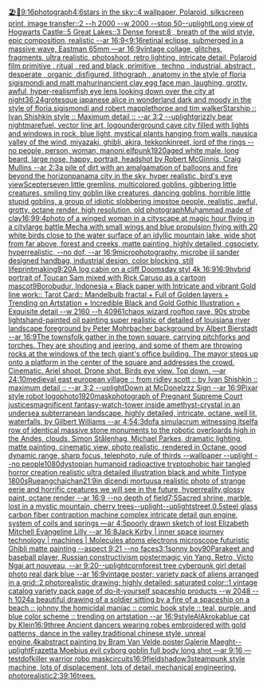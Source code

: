 [🏖🦑](https://www.ebank.nz/aiartgenerator?category=%F0%9F%8F%96%F0%9F%A6%91)[9:16](https://www.ebank.nz/aiartgenerator?category=9%3A16)[photograph](https://www.ebank.nz/aiartgenerator?category=photograph)[4:6](https://www.ebank.nz/aiartgenerator?category=4%3A6)[stars in the sky::4 wallpaper, Polaroid, silkscreen print, image transfer::2 --h 2000 --w 2000 --stop 50](https://www.ebank.nz/aiartgenerator?category=stars%20in%20the%20sky%3A%3A4%20wallpaper%2C%20Polaroid%2C%20silkscreen%20print%2C%20image%20transfer%3A%3A2%20--h%202000%20--w%202000%20--stop%2050)[--uplight](https://www.ebank.nz/aiartgenerator?category=--uplight)[Long view of Hogwarts Castle::5 Great Lakes::3 Dense forest:8 , breath of the wild style, epic composition, realistic --ar 16:9](https://www.ebank.nz/aiartgenerator?category=Long%20view%20of%20Hogwarts%20Castle%3A%3A5%20Great%20Lakes%3A%3A3%20Dense%20forest%3A8%20%2C%20breath%20of%20the%20wild%20style%2C%20epic%20composition%2C%20realistic%20--ar%2016%3A9)[<9:16](https://www.ebank.nz/aiartgenerator?category=%3C9%3A16)[retinal eclipse, submerged in a massive wave, Eastman 65mm —ar 16:9](https://www.ebank.nz/aiartgenerator?category=retinal%20eclipse%2C%20submerged%20in%20a%20massive%20wave%2C%20Eastman%2065mm%20%E2%80%94ar%2016%3A9)[vintage collage, glitches, fragments, ultra realistic, photoshoot, retro lighting, intricate detail, Polaroid film primitive , ritual , red and black ,primitive , techno , industrial, abstract , desperate , organic ,disfigured, lithograph , anatomy in the style of floria sigismondi and matt mahurin](https://www.ebank.nz/aiartgenerator?category=vintage%20collage%2C%20glitches%2C%20fragments%2C%20ultra%20realistic%2C%20photoshoot%2C%20retro%20lighting%2C%20intricate%20detail%2C%20Polaroid%20film%20primitive%20%2C%20ritual%20%2C%20red%20and%20black%20%2Cprimitive%20%2C%20techno%20%2C%20industrial%2C%20abstract%20%2C%20desperate%20%2C%20organic%20%2Cdisfigured%2C%20lithograph%20%2C%20anatomy%20in%20the%20style%20of%20floria%20sigismondi%20and%20matt%20mahurin)[ancient clay egg face man, laughing, grotty, awful, hyper-realism](https://www.ebank.nz/aiartgenerator?category=ancient%20clay%20egg%20face%20man%2C%20laughing%2C%20grotty%2C%20awful%2C%20hyper-realism)[fish eye lens looking down over the city at night](https://www.ebank.nz/aiartgenerator?category=fish%20eye%20lens%20looking%20down%20over%20the%20city%20at%20night)[36:24](https://www.ebank.nz/aiartgenerator?category=36%3A24)[grotesque japanese alice in wonderland dark and moody in the style of floria sigismondi and robert mapplethorpe and tim walker](https://www.ebank.nz/aiartgenerator?category=grotesque%20japanese%20alice%20in%20wonderland%20dark%20and%20moody%20in%20the%20style%20of%20floria%20sigismondi%20and%20robert%20mapplethorpe%20and%20tim%20walker)[Starship :: Ivan Shishkin style :: Maximum detail :: --ar 3:2 --uplight](https://www.ebank.nz/aiartgenerator?category=Starship%20%3A%3A%20Ivan%20Shishkin%20style%20%3A%3A%20Maximum%20detail%20%3A%3A%20--ar%203%3A2%20--uplight)[grizzly bear nightmarefuel, vector line art, logo](https://www.ebank.nz/aiartgenerator?category=grizzly%20bear%20nightmarefuel%2C%20vector%20line%20art%2C%20logo)[underground cave city filled with lights and windows in rock, blue light, mystical plants hanging from walls, nausica valley of the wind, miyazaki, ghibli, akira, tekkonkinreet, lord of the rings --no people, person, woman, man](https://www.ebank.nz/aiartgenerator?category=underground%20cave%20city%20filled%20with%20lights%20and%20windows%20in%20rock%2C%20blue%20light%2C%20mystical%20plants%20hanging%20from%20walls%2C%20nausica%20valley%20of%20the%20wind%2C%20miyazaki%2C%20ghibli%2C%20akira%2C%20tekkonkinreet%2C%20lord%20of%20the%20rings%20--no%20people%2C%20person%2C%20woman%2C%20man)[oni,elfpunk](https://www.ebank.nz/aiartgenerator?category=oni%2Celfpunk)[1920](https://www.ebank.nz/aiartgenerator?category=1920)[aged white male, long beard, large nose, happy, portrait, headshot by Robert McGinnis, Craig Mullins --ar 2:3](https://www.ebank.nz/aiartgenerator?category=aged%20white%20male%2C%20long%20beard%2C%20large%20nose%2C%20happy%2C%20portrait%2C%20headshot%20by%20Robert%20McGinnis%2C%20Craig%20Mullins%20--ar%202%3A3)[a pile of dirt with an amalgamation of balloons and fire beyond the horizon](https://www.ebank.nz/aiartgenerator?category=a%20pile%20of%20dirt%20with%20an%20amalgamation%20of%20balloons%20and%20fire%20beyond%20the%20horizon)[panama city in the sky, hyper realistic, bird's eye view](https://www.ebank.nz/aiartgenerator?category=panama%20city%20in%20the%20sky%2C%20hyper%20realistic%2C%20bird%27s%20eye%20view)[Scepter](https://www.ebank.nz/aiartgenerator?category=Scepter)[seven little gremlins, multicolored goblins, gibbering little creatures, smiling tiny goblin like creatures, dancing goblins, horrible little stupid goblins, a group of idiotic slobbering imps](https://www.ebank.nz/aiartgenerator?category=seven%20little%20gremlins%2C%20multicolored%20goblins%2C%20gibbering%20little%20creatures%2C%20smiling%20tiny%20goblin%20like%20creatures%2C%20dancing%20goblins%2C%20horrible%20little%20stupid%20goblins%2C%20a%20group%20of%20idiotic%20slobbering%20imps)[toe people, realistic, awful, grotty, octane render, high resolution, old photograph](https://www.ebank.nz/aiartgenerator?category=toe%20people%2C%20realistic%2C%20awful%2C%20grotty%2C%20octane%20render%2C%20high%20resolution%2C%20old%20photograph)[Muḥammad,made of clay](https://www.ebank.nz/aiartgenerator?category=Mu%E1%B8%A5ammad%2Cmade%20of%20clay)[](https://www.ebank.nz/aiartgenerator?category=)[16:9](https://www.ebank.nz/aiartgenerator?category=16%3A9)[9:4](https://www.ebank.nz/aiartgenerator?category=9%3A4)[photo of a winged woman in a cityscape at magic hour flying in a city](https://www.ebank.nz/aiartgenerator?category=photo%20of%20a%20winged%20woman%20in%20a%20cityscape%20at%20magic%20hour%20flying%20in%20a%20city)[large battle Mecha with small wings and blue propulsion flying with 20 white birds close to the water surface of an idyllic mountain lake, wide shot from far above, forest and creeks, matte painting, highly detailed, cgsociety, hyperrealistic, --no dof, --ar 16:9](https://www.ebank.nz/aiartgenerator?category=large%20battle%20Mecha%20with%20small%20wings%20and%20blue%20propulsion%20flying%20with%2020%20white%20birds%20close%20to%20the%20water%20surface%20of%20an%20idyllic%20mountain%20lake%2C%20wide%20shot%20from%20far%20above%2C%20forest%20and%20creeks%2C%20matte%20painting%2C%20highly%20detailed%2C%20cgsociety%2C%20hyperrealistic%2C%20--no%20dof%2C%20--ar%2016%3A9)[microphotography, microbe jil sander designed handbag, industrial design, color blocking, still life](https://www.ebank.nz/aiartgenerator?category=microphotography%2C%20microbe%20jil%20sander%20designed%20handbag%2C%20industrial%20design%2C%20color%20blocking%2C%20still%20life)[printmaking](https://www.ebank.nz/aiartgenerator?category=printmaking)[9:20](https://www.ebank.nz/aiartgenerator?category=9%3A20)[A log cabin on a cliff Doomsday styl 4k 16:9](https://www.ebank.nz/aiartgenerator?category=A%20log%20cabin%20on%20a%20cliff%20Doomsday%20styl%204k%2016%3A9)[16:9](https://www.ebank.nz/aiartgenerator?category=16%3A9)[hybrid portrait of Toucan Sam mixed with Rick Caruso as a cartoon mascot](https://www.ebank.nz/aiartgenerator?category=hybrid%20portrait%20of%20Toucan%20Sam%20mixed%20with%20Rick%20Caruso%20as%20a%20cartoon%20mascot)[9](https://www.ebank.nz/aiartgenerator?category=9)[Borobudur, Indonesia + Black paper with Intricate and vibrant Gold line work:: Tarot Card:: Mandelbulb fractal + Full of Golden layers + Trending on Artstation + Incredible Black and Gold Gothic Illustration + Exquisite detail --w 2160  --h 4096](https://www.ebank.nz/aiartgenerator?category=Borobudur%2C%20Indonesia%20%2B%20Black%20paper%20with%20Intricate%20and%20vibrant%20Gold%20line%20work%3A%3A%20Tarot%20Card%3A%3A%20Mandelbulb%20fractal%20%2B%20Full%20of%20Golden%20layers%20%2B%20Trending%20on%20Artstation%20%2B%20Incredible%20Black%20and%20Gold%20Gothic%20Illustration%20%2B%20Exquisite%20detail%20--w%202160%20%20--h%204096)[1](https://www.ebank.nz/aiartgenerator?category=1)[chaos wizard rooftop rave, 90s strobe lights](https://www.ebank.nz/aiartgenerator?category=chaos%20wizard%20rooftop%20rave%2C%2090s%20strobe%20lights)[hand-painted oil painting super realistic of detailed of louisiana river landscape foreground by Peter Mohrbacher  background by Albert Bierstadt --ar 16:9](https://www.ebank.nz/aiartgenerator?category=hand-painted%20oil%20painting%20super%20realistic%20of%20detailed%20of%20louisiana%20river%20landscape%20foreground%20by%20Peter%20Mohrbacher%20%20background%20by%20Albert%20Bierstadt%20--ar%2016%3A9)[The townsfolk gather in the town square, carrying pitchforks and torches. They are shouting and jeering, and some of them are throwing rocks at the windows of the tech giant's office building. The mayor steps up onto a platform in the center of the square and addresses the crowd. Cinematic. Ariel shoot. Drone shot. Birds eye view. Top down. —ar 24:10](https://www.ebank.nz/aiartgenerator?category=The%20townsfolk%20gather%20in%20the%20town%20square%2C%20carrying%20pitchforks%20and%20torches.%20They%20are%20shouting%20and%20jeering%2C%20and%20some%20of%20them%20are%20throwing%20rocks%20at%20the%20windows%20of%20the%20tech%20giant%27s%20office%20building.%20The%20mayor%20steps%20up%20onto%20a%20platform%20in%20the%20center%20of%20the%20square%20and%20addresses%20the%20crowd.%20Cinematic.%20Ariel%20shoot.%20Drone%20shot.%20Birds%20eye%20view.%20Top%20down.%20%E2%80%94ar%2024%3A10)[medieval east european village :: from ridley scott :: by Ivan Shishkin :: maximum detail :: --ar 3:2 --uplight](https://www.ebank.nz/aiartgenerator?category=medieval%20east%20european%20village%20%3A%3A%20from%20ridley%20scott%20%3A%3A%20by%20Ivan%20Shishkin%20%3A%3A%20maximum%20detail%20%3A%3A%20--ar%203%3A2%20--uplight)[Down at McDonelzzz Sign --ar 16:9](https://www.ebank.nz/aiartgenerator?category=Down%20at%20McDonelzzz%20Sign%20--ar%2016%3A9)[Pixar style robot logo](https://www.ebank.nz/aiartgenerator?category=Pixar%20style%20robot%20logo)[photo](https://www.ebank.nz/aiartgenerator?category=photo)[1920](https://www.ebank.nz/aiartgenerator?category=1920)[mask](https://www.ebank.nz/aiartgenerator?category=mask)[photograph of Pregnant Supreme Court justices](https://www.ebank.nz/aiartgenerator?category=photograph%20of%20Pregnant%20Supreme%20Court%20justices)[magnificent fantasy-watch-tower inside amethyst-crystal in an undersea subterranean landscape, highly detailed, intricate, octane, well lit, waterfalls, by Gilbert Williams --ar 4:5](https://www.ebank.nz/aiartgenerator?category=magnificent%20fantasy-watch-tower%20inside%20amethyst-crystal%20in%20an%20undersea%20subterranean%20landscape%2C%20highly%20detailed%2C%20intricate%2C%20octane%2C%20well%20lit%2C%20waterfalls%2C%20by%20Gilbert%20Williams%20--ar%204%3A5)[4:3](https://www.ebank.nz/aiartgenerator?category=4%3A3)[dof](https://www.ebank.nz/aiartgenerator?category=dof)[a simulacrum witnessing itself](https://www.ebank.nz/aiartgenerator?category=a%20simulacrum%20witnessing%20itself)[a row of identical massive stone monuments to the robotic overloards high in the Andes, clouds, Simon Stålenhag, Michael Parkes, dramatic lighting, matte painting, cinematic view, photo realistic, rendered in Octane, good dynamic range, sharp focus, telephoto, rule of thirds --wallpaper --uplight --no people](https://www.ebank.nz/aiartgenerator?category=a%20row%20of%20identical%20massive%20stone%20monuments%20to%20the%20robotic%20overloards%20high%20in%20the%20Andes%2C%20clouds%2C%20Simon%20St%C3%A5lenhag%2C%20Michael%20Parkes%2C%20dramatic%20lighting%2C%20matte%20painting%2C%20cinematic%20view%2C%20photo%20realistic%2C%20rendered%20in%20Octane%2C%20good%20dynamic%20range%2C%20sharp%20focus%2C%20telephoto%2C%20rule%20of%20thirds%20--wallpaper%20--uplight%20--no%20people)[1080](https://www.ebank.nz/aiartgenerator?category=1080)[dystopian humanoid radioactive tryptophobic hair tangled horror creation realistic ultra detailed illustration black and white Tintype 1800s](https://www.ebank.nz/aiartgenerator?category=dystopian%20humanoid%20radioactive%20tryptophobic%20hair%20tangled%20horror%20creation%20realistic%20ultra%20detailed%20illustration%20black%20and%20white%20Tintype%201800s)[Rueangchaichan](https://www.ebank.nz/aiartgenerator?category=Rueangchaichan)[21:9](https://www.ebank.nz/aiartgenerator?category=21%3A9)[in dicendi mortuus](https://www.ebank.nz/aiartgenerator?category=in%20dicendi%20mortuus)[a realistic photo of strange eerie and horrific creatures we will see in the future, hyperreality,glossy paint, octane render --ar 16:9 --no depth of field](https://www.ebank.nz/aiartgenerator?category=a%20realistic%20photo%20of%20strange%20eerie%20and%20horrific%20creatures%20we%20will%20see%20in%20the%20future%2C%20hyperreality%2Cglossy%20paint%2C%20octane%20render%20--ar%2016%3A9%20--no%20depth%20of%20field)[7:5](https://www.ebank.nz/aiartgenerator?category=7%3A5)[Sacred shrine, marble, lost in a mystic mountain, cherry trees](https://www.ebank.nz/aiartgenerator?category=Sacred%20shrine%2C%20marble%2C%20lost%20in%20a%20mystic%20mountain%2C%20cherry%20trees)[--uplight](https://www.ebank.nz/aiartgenerator?category=--uplight)[--uplight](https://www.ebank.nz/aiartgenerator?category=--uplight)[street,](https://www.ebank.nz/aiartgenerator?category=street%2C)[0.5](https://www.ebank.nz/aiartgenerator?category=0.5)[steel glass carbon fiber contraption machine complex intricate detail gun engine, system of coils and springs —ar 4:5](https://www.ebank.nz/aiartgenerator?category=steel%20glass%20carbon%20fiber%20contraption%20machine%20complex%20intricate%20detail%20gun%20engine%2C%20system%20of%20coils%20and%20springs%20%E2%80%94ar%204%3A5)[poorly drawn sketch of lost Elizabeth Mitchell Evangeline Lilly --ar 16:8](https://www.ebank.nz/aiartgenerator?category=poorly%20drawn%20sketch%20of%20lost%20Elizabeth%20Mitchell%20Evangeline%20Lilly%20--ar%2016%3A8)[Jack Kirby  | inner space journey  technology | machines | Molecules atoms electrons  microscope futuristic  Ghibli matte painting  --aspect 9:21 --no faces](https://www.ebank.nz/aiartgenerator?category=Jack%20Kirby%20%20%7C%20inner%20space%20journey%20%20technology%20%7C%20machines%20%7C%20Molecules%20atoms%20electrons%20%20microscope%20futuristic%20%20Ghibli%20matte%20painting%20%20--aspect%209%3A21%20--no%20faces)[3:1](https://www.ebank.nz/aiartgenerator?category=3%3A1)[sonny boy](https://www.ebank.nz/aiartgenerator?category=sonny%20boy)[90](https://www.ebank.nz/aiartgenerator?category=90)[Parakeet and baseball player, Russian constructivism poster](https://www.ebank.nz/aiartgenerator?category=Parakeet%20and%20baseball%20player%2C%20Russian%20constructivism%20poster)[magic yin Yang, Retro, Victo Ngai art nouveau,  --ar 9:20](https://www.ebank.nz/aiartgenerator?category=magic%20yin%20Yang%2C%20Retro%2C%20Victo%20Ngai%20art%20nouveau%2C%20%20--ar%209%3A20)[--uplight](https://www.ebank.nz/aiartgenerator?category=--uplight)[corn](https://www.ebank.nz/aiartgenerator?category=corn)[forest tree cyberpunk girl detail photo real dark blue --ar 16:9](https://www.ebank.nz/aiartgenerator?category=forest%20tree%20cyberpunk%20girl%20detail%20photo%20real%20dark%20blue%20--ar%2016%3A9)[vintage poster; variety pack of aliens arranged in a grid::2 photorealistic drawing; highly detailed; saturated color::1 vintage catalog variety pack page of do-it-yourself spaceship products --w 2048 --h 1024](https://www.ebank.nz/aiartgenerator?category=vintage%20poster%3B%20variety%20pack%20of%20aliens%20arranged%20in%20a%20grid%3A%3A2%20photorealistic%20drawing%3B%20highly%20detailed%3B%20saturated%20color%3A%3A1%20vintage%20catalog%20variety%20pack%20page%20of%20do-it-yourself%20spaceship%20products%20--w%202048%20--h%201024)[a beautiful drawing of a soldier sitting by a fire of a spaceship on a beach :: johnny the homicidal maniac :: comic book style :: teal, purple, and blue color scheme :: trending on artstation --ar 16:9](https://www.ebank.nz/aiartgenerator?category=a%20beautiful%20drawing%20of%20a%20soldier%20sitting%20by%20a%20fire%20of%20a%20spaceship%20on%20a%20beach%20%3A%3A%20johnny%20the%20homicidal%20maniac%20%3A%3A%20comic%20book%20style%20%3A%3A%20teal%2C%20purple%2C%20and%20blue%20color%20scheme%20%3A%3A%20trending%20on%20artstation%20--ar%2016%3A9)[style](https://www.ebank.nz/aiartgenerator?category=style)[AlAkroka](https://www.ebank.nz/aiartgenerator?category=AlAkroka)[blue cat by Klein](https://www.ebank.nz/aiartgenerator?category=blue%20cat%20by%20Klein)[16:9](https://www.ebank.nz/aiartgenerator?category=16%3A9)[three Ancient dancers wearing robes embroidered with gold patterns, dance in the valley,traditional chinese style, unreal engine,](https://www.ebank.nz/aiartgenerator?category=three%20Ancient%20dancers%20wearing%20robes%20embroidered%20with%20gold%20patterns%2C%20dance%20in%20the%20valley%2Ctraditional%20chinese%20style%2C%20unreal%20engine%2C)[4k](https://www.ebank.nz/aiartgenerator?category=4k)[abstract  painting by Bram Van Velde,poster,Galerie Maeght](https://www.ebank.nz/aiartgenerator?category=abstract%20%20painting%20by%20Bram%20Van%20Velde%2Cposter%2CGalerie%20Maeght)[--uplight](https://www.ebank.nz/aiartgenerator?category=--uplight)[Frazetta Moebius evil cyborg goblin full body long shot  —ar 9:16 —test](https://www.ebank.nz/aiartgenerator?category=Frazetta%20Moebius%20evil%20cyborg%20goblin%20full%20body%20long%20shot%20%20%E2%80%94ar%209%3A16%20%E2%80%94test)[dof](https://www.ebank.nz/aiartgenerator?category=dof)[killer warrior robo mask](https://www.ebank.nz/aiartgenerator?category=killer%20warrior%20robo%20mask)[circuits](https://www.ebank.nz/aiartgenerator?category=circuits)[16:9](https://www.ebank.nz/aiartgenerator?category=16%3A9)[field](https://www.ebank.nz/aiartgenerator?category=field)[shadow](https://www.ebank.nz/aiartgenerator?category=shadow)[3](https://www.ebank.nz/aiartgenerator?category=3)[steampunk style machine, lots of displacement, lots of detail, mechanical engineering, photorealistic](https://www.ebank.nz/aiartgenerator?category=steampunk%20style%20machine%2C%20lots%20of%20displacement%2C%20lots%20of%20detail%2C%20mechanical%20engineering%2C%20photorealistic)[2:3](https://www.ebank.nz/aiartgenerator?category=2%3A3)[9:16](https://www.ebank.nz/aiartgenerator?category=9%3A16)[trees.](https://www.ebank.nz/aiartgenerator?category=trees.)